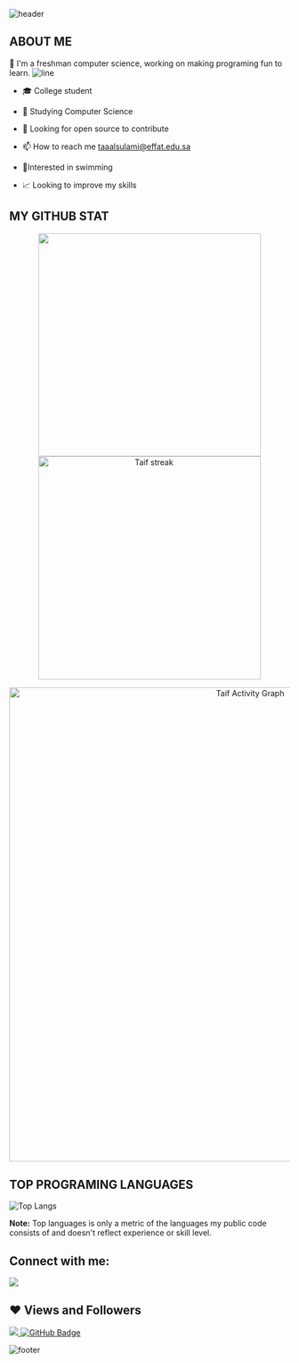 ![header](https://capsule-render.vercel.app/api?type=wave&color=gradient&height=300&section=header&text=Hi%20there%20👋%20I'm%20Taif&fontSize=70)

## ABOUT ME

:raising_hand: I'm a freshman computer science, working on making programing fun to learn.
![line](https://capsule-render.vercel.app/api?type=rect&color=gradient&height=1)
- 🎓 College student

- 🌱 Studying Computer Science
 
- 🤔 Looking for open source to contribute

- 📫 How to reach me taaalsulami@effat.edu.sa

- 🧪Interested in swimming

- 📈 Looking to improve my skills


## MY GITHUB STAT
<p align="center">
<img src="https://github-readme-stats.vercel.app/api?username=Taif-Alsulami&&show_icons=true&count_private=true&theme=dracula" width=400/> <img alt="Taif streak" src="https://github-readme-streak-stats.herokuapp.com/?user=Taif-Alsulami&theme=dracula" width=400/>

</p>

<p align="center">
<a href="https://github.com/Taif-Alsulami/github-readme-activity-graph"><img alt="Taif Activity Graph" src="https://activity-graph.herokuapp.com/graph?username=Taif-Alsulami&theme=dracula" width=850/></a>
</p>


## TOP PROGRAMING LANGUAGES

![Top Langs](https://github-readme-stats.vercel.app/api/top-langs/?username=Taif-Alsulami&theme=dracula)

<b>Note:</b> Top languages is only a metric of the languages my public code consists of and doesn't reflect experience or skill level.


## Connect with me:

<a href = "https://www.linkedin.com/in/aicha-sidiya-122009221/"><img src="https://img.icons8.com/fluent/48/000000/linkedin.png"/></a>


## ❤ Views and Followers
<a href="https://github.com/Meghna-DAS/github-profile-views-counter">
    <img src="https://komarev.com/ghpvc/?username=Taif-Alsulami">
</a>
<a href="https://github.com/Taif-Alsulami?tab=followers"><img src="https://img.shields.io/github/followers/Taif-Alsulami?label=Followers&style=social" alt="GitHub Badge"></a>

![footer](https://capsule-render.vercel.app/api?type=wave&color=gradient&height=150&section=footer)
